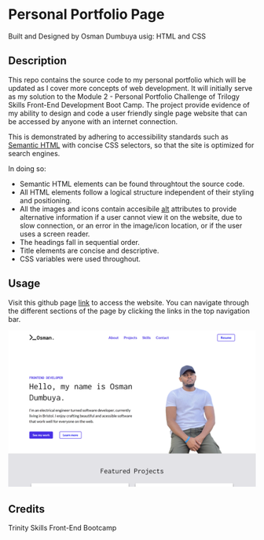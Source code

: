 # Personal Portfolio Page

Built and Designed by Osman Dumbuya usig: HTML and CSS

## Description

This repo contains the source code to my personal portfolio which will be updated as I cover more concepts of web development. It will initially serve as my solution to the Module 2 - Personal Portfolio Challenge of Trilogy Skills Front-End Development Boot Camp. The project provide evidence of my ability to design and code a user friendly single page website that can be accessed by anyone with an internet connection.

This is demonstrated by adhering to accessibility standards such as [Semantic HTML](https://www.w3schools.com/html/html5_semantic_elements.asp) with concise CSS selectors, so that the site is optimized for search engines.

In doing so:

- Semantic HTML elements can be found throughtout the source code.
- All HTML elements follow a logical structure independent of their styling and positioning.
- All the images and icons contain accesibile [alt](https://www.w3schools.com/tags/att_img_alt.asp) attributes to provide alternative information if a user cannot view it on the website, due to slow connection, or an error in the image/icon location, or if the user uses a screen reader.
- The headings fall in sequential order.
- Title elements are concise and descriptive.
- CSS variables were used throughout.

## Usage

Visit this github page [link](https://osmantolo.github.io/OsmanPortfolio/) to access the website. You can navigate through the different sections of the page by clicking the links in the top navigation bar.

![Screenshot of the webpage](./images/OsmanPortfolio_.png)

## Credits

Trinity Skills Front-End Bootcamp
